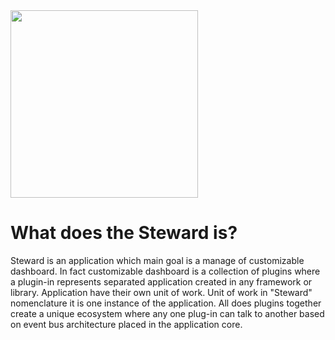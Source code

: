 
<img height="300" src="https://github.com/p-rogulski/steward/blob/master/media/steward_logo.svg"/>

# What does the Steward is?
Steward is an application which main goal is a manage of customizable dashboard. In fact customizable dashboard is a collection of plugins where a plugin-in represents separated application created in any framework or library. Application have their own unit of work. Unit of work in "Steward" nomenclature  it is one instance of the application. All does plugins together create a unique ecosystem where any one plug-in can talk to another based on event bus architecture placed in the application core.
